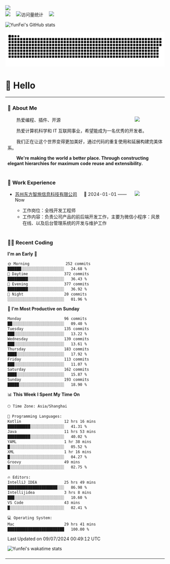   <!-- dynamic typing effect 动态打字效果 -->
  <div>
    <a href="http://yunfei.plus">
      <img src="https://readme-typing-svg.demolab.com?font=Fira+Code&pause=1000&width=435&lines=console.log(%22Hello%2C%20World%22);祝您今天愉快!&center=true&size=27" />
    </a>
  </div>

  <div>
    <a href="http://yunfei.plus/"><img src="https://img.shields.io/badge/Website-博客-8c36db" /></a>&emsp;
    <!-- visitor -->
    <img src="https://komarev.com/ghpvc/?username=yunfeidog&label=Views&color=orange&style=flat" alt="访问量统计" />&emsp;
    <!-- wakatime -->    
    <a href="https://wakatime.com/@yunfeidog"><img src="https://wakatime.com/badge/user/42d0678c-368b-448b-9a77-5d21c5b55352.svg" /></a>
  </div>

![YunFei's GitHub stats](https://github-readme-stats.vercel.app/api?username=yunfeidog)

![snake](./dist/github-contribution-grid-snake.svg)

#  🙋 Hello

<table>


<tr><td>

### 🤺 About Me

<img align="right" width="88" src="https://cdn.jsdelivr.net/gh/yunfeidog/yunfeidog/assets/images/jobs.png" />

<p>&emsp;&emsp;热爱编程、插件、开源</p>
<p>&emsp;&emsp;热爱计算机科学和 IT 互联网事业，希望能成为一名优秀的开发者。</p>
<p>&emsp;&emsp;我们正在让这个世界变得更加美好，通过代码的重复使用和延展构建完美体系。</p>
<p>&emsp;&emsp;<strong>We're making the world a better place. Through constructing elegant hierarchies for maximum code reuse and extensibility.</strong></p>

</td></tr> 

<tr><td>

### 🏢 Work Experience

<img align="right" width="88" src="https://cdn.jsdelivr.net/gh/yunfeidog/yunfeidog/assets/images/yuanze.png" />

- [苏州东方智旅信息科技有限公司](http://www.leyoobao.com/) &emsp; 📌 2024-01-01 —— Now

    - 工作岗位：全栈开发工程师
    - 工作内容：负责公司产品的前后端开发工作，主要为微信小程序：风景在线、以及后台管理系统的开发与维护工作


</td></tr>

<tr><td>

### 👩‍💻 Recent Coding
<!--START_SECTION:waka-->
**I'm an Early 🐤** 

```text
🌞 Morning                252 commits         ██████░░░░░░░░░░░░░░░░░░░   24.68 % 
🌆 Daytime                372 commits         █████████░░░░░░░░░░░░░░░░   36.43 % 
🌃 Evening                377 commits         █████████░░░░░░░░░░░░░░░░   36.92 % 
🌙 Night                  20 commits          ░░░░░░░░░░░░░░░░░░░░░░░░░   01.96 % 
```
📅 **I'm Most Productive on Sunday** 

```text
Monday                   96 commits          ██░░░░░░░░░░░░░░░░░░░░░░░   09.40 % 
Tuesday                  135 commits         ███░░░░░░░░░░░░░░░░░░░░░░   13.22 % 
Wednesday                139 commits         ███░░░░░░░░░░░░░░░░░░░░░░   13.61 % 
Thursday                 183 commits         ████░░░░░░░░░░░░░░░░░░░░░   17.92 % 
Friday                   113 commits         ███░░░░░░░░░░░░░░░░░░░░░░   11.07 % 
Saturday                 162 commits         ████░░░░░░░░░░░░░░░░░░░░░   15.87 % 
Sunday                   193 commits         █████░░░░░░░░░░░░░░░░░░░░   18.90 % 
```


📊 **This Week I Spent My Time On** 

```text
🕑︎ Time Zone: Asia/Shanghai

💬 Programming Languages: 
Kotlin                   12 hrs 16 mins      ██████████░░░░░░░░░░░░░░░   41.31 % 
Java                     11 hrs 53 mins      ██████████░░░░░░░░░░░░░░░   40.02 % 
YAML                     1 hr 38 mins        █░░░░░░░░░░░░░░░░░░░░░░░░   05.52 % 
XML                      1 hr 16 mins        █░░░░░░░░░░░░░░░░░░░░░░░░   04.27 % 
Groovy                   49 mins             █░░░░░░░░░░░░░░░░░░░░░░░░   02.75 % 

🔥 Editors: 
IntelliJ IDEA            25 hrs 49 mins      ██████████████████████░░░   86.98 % 
Intellijidea             3 hrs 8 mins        ███░░░░░░░░░░░░░░░░░░░░░░   10.60 % 
VS Code                  43 mins             █░░░░░░░░░░░░░░░░░░░░░░░░   02.41 % 

💻 Operating System: 
Mac                      29 hrs 41 mins      █████████████████████████   100.00 % 
```


 Last Updated on 09/07/2024 00:49:12 UTC
<!--END_SECTION:waka-->

![Yunfei's wakatime stats](https://github-readme-stats.vercel.app/api/wakatime?username=yunfeidog)

</td></tr>




<tr><td>

